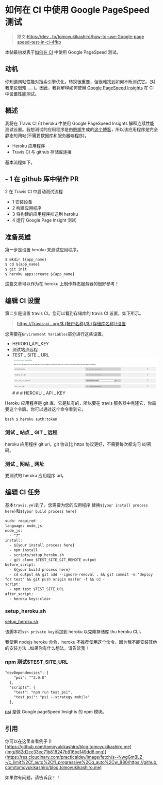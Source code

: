 # 如何在 CI 中使用 Google PageSpeed 测试

> 原文:[https://dev . to/tomoyukikashiro/how-to-use-Google-page speed-test-in-ci-4fkp](https://dev.to/tomoyukikashiro/how-to-use-google-pagespeed-test-in-ci-4fkp)

本帖最初发表于[如何在 CI](https://blog.tomoyukikashiro.me/post/how-to-use-google-pagespeed-test-in-ci) 中使用 Google PageSpeed 测试。

## 动机

你知道网站性能对搜索引擎优化，转换很重要，但很难找到如何不断测试它。(对我来说很难……)。因此，我将解释如何使用 [Google PageSpeed Insights](https://developers.google.com/speed/pagespeed/insights/) 在 CI 中设置性能测试。

## 概述

我将在 Travis CI 和 heroku 中使用 Google PageSpeed Insights 解释连续性能测试设置。我想测试的应用程序是由[鹈鹕](https://blog.getpelican.com/)生成的[这个博客](https://blog.tomoyukikashiro.me)，所以该应用程序是完全静态的网站(不需要数据库和服务器端程序)。

*   Heroku 应用程序
*   Travis CI 与 github 存储库连接

基本流程如下。

## - 1 在 github 库中制作 PR

2 在 Travis CI 中启动测试流程

*   1 安装设备
*   2 构建应用程序
*   3 将构建的应用程序推送到 heroku
*   4 运行 Google Page Insight 测试

## 准备英雄

第一步是设置 heroku 来测试应用程序。

```
$ mkdir ${app_name}
$ cd ${app_name}
$ git init
$ heroku apps:create ${app_name} 
```

这篇文章可以作为在 heroku 上制作静态服务器的很好参考！

## 编辑 CI 设置

第二步是设置 travis CI。您可以看到存储库的 travis CI 设置，如下所示。

> [https://Travis-ci . org/$ {帐户名称}/$ {存储库名称}/设置](https://travis-ci.org/%24%7Baccount_name%7D/%24%7Brepository_name%7D/settings)

您需要在`Environment Variables`部分进行这些设置。

*   HEROKU_API_KEY
*   测试站点远程
*   TEST _ SITE _ URL![travis settings screen](img/0236f37d89f05bd8e94c2aad77b60285.png)# # # HEROKU _ API _ KEY

Heroku 应用程序是 git 库，它是私有的，所以要在 travis 服务器中克隆它，你需要这个令牌。你可以通过这个命令看到它。

`bash
$ heroku auth:token`

### 测试 _ 站点 _ GIT _ 远程

heroku 应用程序 git url。git 协议比 https 协议更好，不需要每次都询问 id/密码。

### 测试 _ 网站 _ 网址

要测试的 heroku 应用程序 url。

## 编辑 CI 任务

基本`travis.yml`到了。您需要为您的应用程序
替换`${your install process here}`和`${your build process here}`

```
sudo: required
language: node_js
node_js:
  - "7"
install:
  - ${your install process here}
  - npm install
  - scripts/setup_heroku.sh
  - git clone $TEST_SITE_GIT_REMOTE output
before_script:
  - ${your build process here}
  - cd output && git add --ignore-removal . && git commit -m 'deploy for test' && git push origin master -f && cd -
script:
  - npm test $TEST_SITE_URL
after_script:
  - heroku keys:clear 
```

### setup_heroku.sh

[setup_heroku.sh](https://github.com/tomoyukikashiro/blog.tomoyukikashiro.me/blob/master/scripts/setup_heroku.sh)

该脚本将`ssh private key`添加到 heroku 以克隆存储库 thu heroku CLI。

我使用 nodejs heroku 命令，heroku 不推荐使用这个命令，因为我不能安装其他的安装方法…如果你有什么想法，请告诉我！

### npm 测试$TEST_SITE_URL

```
"devDependencies": {
    "psi": "^3.0.0"
  }, 
  "scripts": {
    "test": "npm run test_psi",
    "test_psi": "psi --strategy mobile"
  }, 
```

[psi](https://github.com/addyosmani/psi) 是做 Google pageSpeed Insights 的 npm 模块。

## 引用

你可以在这里查看例子 [![https://github.com/tomoyukikashiro/blog.tomoyukikashiro.me](img/682d2cc33ec71b818247b816be149dd8.png)](https://res.cloudinary.com/practicaldev/image/fetch/s--NwgGmBLZ--/c_limit%2Cf_auto%2Cfl_progressive%2Cq_auto%2Cw_880/https://github.com/tomoyukikashiro/blog.tomoyukikashiro.me)

如果你有问题，请告诉我！！